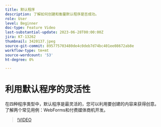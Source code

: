 ```yaml
---
title: 默认程序
description: 了解如何创建和衡量默认程序是否成功。
role: User
level: Beginner
doc-type: Feature Video
last-substantial-update: 2023-06-28T00:00:00Z
jira: KT-13262
thumbnail: 3420137.jpeg
source-git-commit: 895775703480de4c0deb7d74bc401ee08672ab8e
workflow-type: tm+mt
source-wordcount: '53'
ht-degree: 0%

---
```



# 利用默认程序的灵活性


在四种程序类型中，默认程序是最灵活的，您可以利用要创建的内容来获得创意。
了解两个常见用例：WebForms和付费媒体商机开发。

>[!VIDEO](https://video.tv.adobe.com/v/3420137?learn=on)
